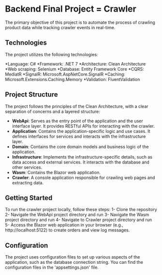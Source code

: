 # Backend Final Project = Crawler

The primary objective of this project is to automate the process of crawling product data while tracking crawler events in real-time.


## Technologies
The project utilizes the following technologies:

*Language: C#
*Framework: .NET 7
*Architecture: Clean Architecture
*Web scraping: Selenium
*Database: Entity Framework Core
*CQRS: MediatR
*SignalR: Microsoft.AspNetCore.SignalR
*Caching: Microsoft.Extensions.Caching.Memory
*Validation: FluentValidation

## Project Structure
The project follows the principles of the Clean Architecture, with a clear separation of concerns and a layered structure:
* **WebApi**: Serves as the entry point of the application and the user interface layer. It provides RESTful APIs for interacting with the crawler.
* **Application**: Contains the application-specific logic and use cases. It defines interfaces for services and interacts with the infrastructure layer.
* **Domain**: Contains the core domain models and business logic of the application.
* **Infrastructure**: Implements the infrastructure-specific details, such as data access and external services. It interacts with the database and other services.
* **Wasm**: Contains the Blazor web application.
* **Crawler**: A console application responsible for crawling web pages and extracting data.

## Getting Started
To run the crawler project locally, follow these steps:
1- Clone the repository
2- Navigate the WebApi project directory and run
3- Navigate the Wasm project directory and run
4- Navigate to Crawler project directory and run
5- Access the Blazor web application in your browser (e.g., http://localhost:5122) to create orders and view log messages.

## Configuration 
The project uses configuration files to set up various aspects of the application, such as the database connection string. You can find the configuration files in the 'appsettings.json' file.

